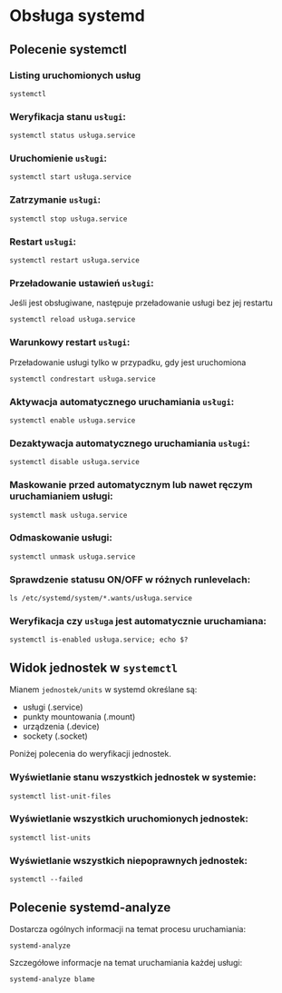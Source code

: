 # Obsługa systemd

## Polecenie systemctl

### Listing uruchomionych usług
```
systemctl
```

### Weryfikacja stanu `usługi`:
```
systemctl status usługa.service
```

### Uruchomienie `usługi`:
```
systemctl start usługa.service
```

### Zatrzymanie `usługi`:
```
systemctl stop usługa.service
```

### Restart `usługi`:
```
systemctl restart usługa.service
```

### Przeładowanie ustawień `usługi`:
Jeśli jest obsługiwane, następuje przeładowanie usługi bez jej restartu
```
systemctl reload usługa.service
```

### Warunkowy restart `usługi`:
Przeładowanie usługi tylko w przypadku, gdy jest uruchomiona
```
systemctl condrestart usługa.service
```

### Aktywacja automatycznego uruchamiania `usługi`:
```
systemctl enable usługa.service
```

### Dezaktywacja automatycznego uruchamiania `usługi`:
```
systemctl disable usługa.service
```

### Maskowanie przed automatycznym lub nawet ręczym uruchamianiem usługi:
```
systemctl mask usługa.service
```

### Odmaskowanie usługi:
```
systemctl unmask usługa.service
```
### Sprawdzenie statusu ON/OFF w różnych runlevelach:
```
ls /etc/systemd/system/*.wants/usługa.service	
```

### Weryfikacja czy `usługa` jest automatycznie uruchamiana:
```
systemctl is-enabled usługa.service; echo $?
```

## Widok jednostek w `systemctl`

Mianem `jednostek/units` w systemd określane są:
* usługi (.service)
* punkty mountowania (.mount)
* urządzenia (.device)
* sockety (.socket)

Poniżej polecenia do weryfikacji jednostek.

### Wyświetlanie stanu wszystkich jednostek w systemie:
```
systemctl list-unit-files
```

### Wyświetlanie wszystkich uruchomionych jednostek:
```
systemctl list-units
```

### Wyświetlanie wszystkich niepoprawnych jednostek:
```
systemctl --failed
```

## Polecenie systemd-analyze
Dostarcza ogólnych informacji na temat procesu uruchamiania:
```
systemd-analyze
```
Szczegółowe informacje na temat uruchamiania każdej usługi:
```
systemd-analyze blame
```
